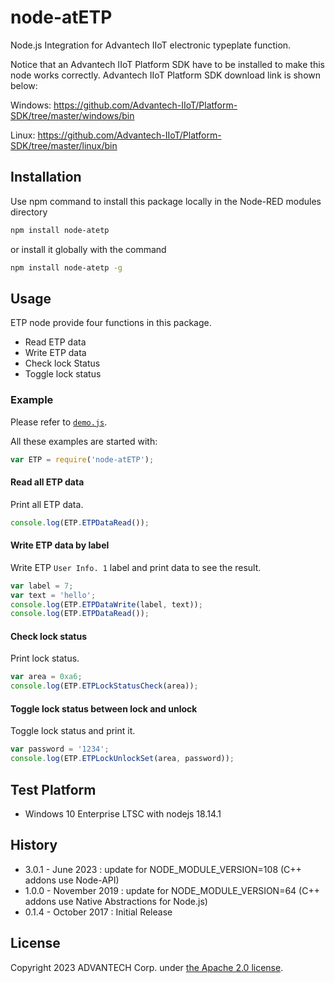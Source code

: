 # node-atETP
Node.js Integration for Advantech IIoT electronic typeplate function.

Notice that an Advantech IIoT Platform SDK have to be installed to make this node works correctly.
Advantech IIoT Platform SDK download link is shown below:

Windows:
  https://github.com/Advantech-IIoT/Platform-SDK/tree/master/windows/bin
  
Linux:
  https://github.com/Advantech-IIoT/Platform-SDK/tree/master/linux/bin

## Installation
Use npm command to install this package locally in the Node-RED modules directory
``` bash
npm install node-atetp
```
or install it globally with the command
```bash
npm install node-atetp -g
```

## Usage
ETP node provide four functions in this package.
 - Read ETP data
 - Write ETP data
 - Check lock Status
 - Toggle lock status

### Example
Please refer to [`demo.js`](./demo.js).

All these examples are started with:
```js
var ETP = require('node-atETP');
```

#### Read all ETP data
Print all ETP data.
```js
console.log(ETP.ETPDataRead());
```
#### Write ETP data by label
Write ETP `User Info. 1` label and print data to see the result.
```js
var label = 7;
var text = 'hello';
console.log(ETP.ETPDataWrite(label, text));
console.log(ETP.ETPDataRead());
```
#### Check lock status
Print lock status.
```js
var area = 0xa6;
console.log(ETP.ETPLockStatusCheck(area));
```
#### Toggle lock status between lock and unlock
Toggle lock status and print it.
```js
var password = '1234';
console.log(ETP.ETPLockUnlockSet(area, password));
```

## Test Platform
 - Windows 10 Enterprise LTSC with nodejs 18.14.1

## History
 - 3.0.1 - June 2023 : update for NODE_MODULE_VERSION=108 (C++ addons use Node-API)
 - 1.0.0 - November 2019 : update for NODE_MODULE_VERSION=64 (C++ addons use Native Abstractions for Node.js)
 - 0.1.4 - October 2017 : Initial Release

## License
Copyright 2023 ADVANTECH Corp. under [the Apache 2.0 license](LICENSE).
